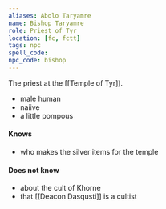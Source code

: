 ```yaml
---
aliases: Abolo Taryamre
name: Bishop Taryamre
role: Priest of Tyr
location: [fc, fctt]
tags: npc
spell_code:
npc_code: bishop
---
```


The priest at the [[Temple of Tyr]].

- male human
- naiive
- a little pompous
#### Knows
- who makes the silver items for the temple
#### Does not know
- about the cult of Khorne
- that [[Deacon Dasqusti]] is a cultist


